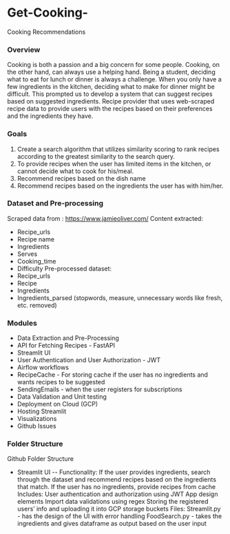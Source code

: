 # Get-Cooking-

Cooking Recommendations

### Overview
Cooking is both a passion and a big concern for some people. Cooking, on the other hand, can always use a helping hand. Being a student, deciding what to eat for lunch or dinner is always a challenge. When you only have a few ingredients in the kitchen, deciding what to make for dinner might be difficult. This prompted us to develop a system that can suggest recipes based on suggested ingredients. Recipe provider that uses web-scraped recipe data to provide users with the recipes based on their preferences and the ingredients they have.

### Goals
1. Create a search algorithm that utilizes similarity scoring to rank recipes according to the greatest similarity to the search query.
2. To provide recipes when the user has limited items in the kitchen, or cannot decide what to cook for his/meal.
3. Recommend recipes based on the dish name
4. Recommend recipes based on the ingredients the user has with him/her.

### Dataset and Pre-processing
Scraped data from : https://www.jamieoliver.com/
Content extracted:
   - Recipe_urls
   - Recipe name
   - Ingredients
   - Serves
   - Cooking_time
   - Difficulty
Pre-processed dataset:
   - Recipe_urls
   - Recipe
   - Ingredients
   - Ingredients_parsed (stopwords, measure, unnecessary words like fresh, etc. removed)


### Modules
- Data Extraction and Pre-Processing
- API for Fetching Recipes - FastAPI
- Streamlit UI
- User Authentication and User Authorization - JWT
- Airflow workflows 
- RecipeCache - For storing cache if the user has no ingredients and wants recipes to be suggested
- SendingEmails - when the user registers for subscriptions
- Data Validation and Unit testing
- Deployment on Cloud (GCP)
- Hosting Streamlit
- Visualizations
- Github Issues 

### Folder Structure
Github Folder Structure
- Streamlit UI
 -- Functionality:
If the user provides ingredients, search through the dataset and recommend recipes based on the ingredients that match. 
If the user has no ingredients, provide recipes from cache
Includes:
User authentication and authorization using JWT
App design elements
Import data validations using regex
Storing the registered users’ info and uploading it into GCP storage buckets
Files:
Streamlit.py - has the design of the UI with error handling
FoodSearch.py - takes the ingredients and gives dataframe as output based on the user input


